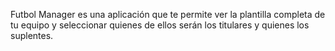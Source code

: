 Futbol Manager es una aplicación que te permite ver la plantilla completa de tu equipo y seleccionar quienes de ellos serán los titulares y quienes los suplentes.
